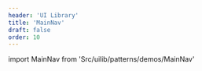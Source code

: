 ```yaml
---
header: 'UI Library'
title: 'MainNav'
draft: false
order: 10
---
```


<!--
  ATTENTION: This file is auto generated by using "makeDemosFactory".
  Do not change the content!
-->

import MainNav from 'Src/uilib/patterns/demos/MainNav'

<MainNav />
